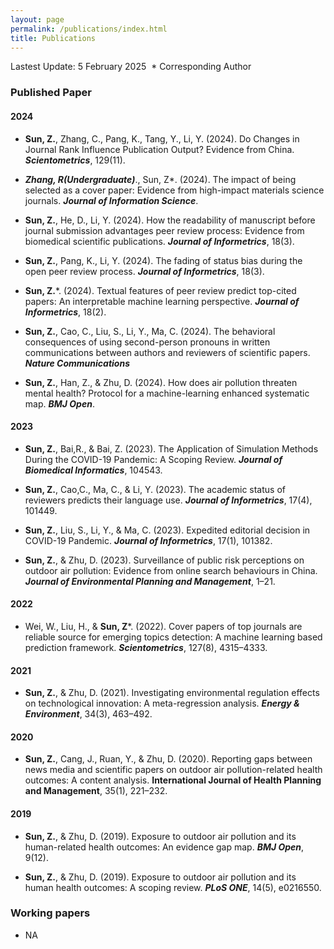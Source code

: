 ```yaml
---
layout: page
permalink: /publications/index.html
title: Publications
---
```


Lastest Update: 5 February 2025&nbsp;  * Corresponding Author

### Published Paper

#### 2024

- **Sun, Z.**, Zhang, C., Pang, K., Tang, Y., Li, Y. (2024). Do Changes in Journal Rank Influence Publication Output? Evidence from China. ***Scientometrics***, 129(11).

- **_Zhang, R(Undergraduate)_**., Sun, Z*. (2024). The impact of being selected as a cover paper: Evidence from high-impact materials science journals. ***Journal of Information Science***.

- **Sun, Z.**, He, D., Li, Y. (2024). How the readability of manuscript before journal submission advantages peer review process: Evidence from biomedical scientific publications. ***Journal of Informetrics***, 18(3).

- **Sun, Z.**, Pang, K., Li, Y. (2024). The fading of status bias during the open peer review process. ***Journal of Informetrics***, 18(3).

- **Sun, Z.***. (2024). Textual features of peer review predict top-cited papers: An interpretable machine learning perspective. ***Journal of Informetrics***, 18(2).

- **Sun, Z.**, Cao, C., Liu, S., Li, Y., Ma, C. (2024). The behavioral consequences of using second-person pronouns in written communications between authors and reviewers of scientific papers. ***Nature Communications***
  
- **Sun, Z.**, Han, Z., & Zhu, D. (2024). How does air pollution threaten mental health? Protocol for a machine-learning enhanced systematic map. ***BMJ Open***.

#### 2023

- **Sun, Z.**, Bai,R., & Bai, Z. (2023). The Application of Simulation Methods During the COVID-19 Pandemic: A Scoping Review. ***Journal of Biomedical Informatics***, 104543.

- **Sun, Z.**, Cao,C., Ma, C., & Li, Y. (2023). The academic status of reviewers predicts their language use. ***Journal of Informetrics***, 17(4), 101449.

- **Sun, Z.**, Liu, S., Li, Y., & Ma, C. (2023). Expedited editorial decision in COVID-19 Pandemic. ***Journal of Informetrics***, 17(1), 101382.

- **Sun, Z.**, & Zhu, D. (2023). Surveillance of public risk perceptions on outdoor air pollution: Evidence from online search behaviours in China. ***Journal of Environmental Planning and Management***, 1–21.

#### 2022

- Wei, W., Liu, H., & **Sun, Z***. (2022). Cover papers of top journals are reliable source for emerging topics detection: A machine learning based prediction framework. ***Scientometrics***, 127(8), 4315–4333.

#### 2021

- **Sun, Z.**, & Zhu, D. (2021). Investigating environmental regulation effects on technological innovation: A meta-regression analysis. ***Energy & Environment***, 34(3), 463–492.

#### 2020

- **Sun, Z.**, Cang, J., Ruan, Y., & Zhu, D. (2020). Reporting gaps between news media and scientific papers on outdoor air pollution-related health outcomes: A content analysis. **International Journal of Health Planning and Management**, 35(1), 221–232.

#### 2019

- **Sun, Z.**, & Zhu, D. (2019). Exposure to outdoor air pollution and its human-related health outcomes: An evidence gap map. ***BMJ Open***, 9(12).

- **Sun, Z.**, & Zhu, D. (2019). Exposure to outdoor air pollution and its human health outcomes: A scoping review. ***PLoS ONE***, 14(5), e0216550. 


### Working papers

- NA



